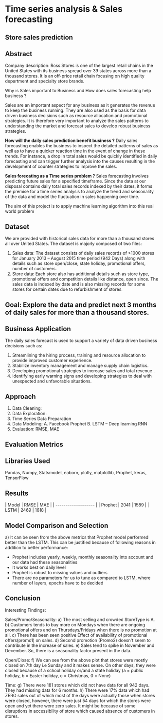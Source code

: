# Time series analysis & Sales forecasting

## Store sales prediction

## Abstract
Company description: Ross Stores is one of the largest retail chains in the United States with its business spread over 39 states across more than a thousand stores.
It is an off-price retail chain focusing on high quality department and specialty store brands.

Why is Sales important to Business and How does sales forecasting help business ?

Sales are an important aspect for any business as it generates the revenue to keep the business running. They are also used as the basis for data driven business 
decisions such as resource allocation and promotional strategies. It is therefore very important to analyze the sales patterns to understanding the market and 
forecast sales to develop robust business strategies.


**How will the daily sales prediction benefit business ?**
Daily sales forecasting enables the business to inspect the detailed patterns of sales as well as to have a quicker reaction time in the event of change in these 
trends. For instance, a drop in total sales would be quickly identified in daily forecasting and can trigger further analysis into the causes resulting in the 
development of counter strategies to improve the sales.


**Sales forecating as a Time series problem ?**
Sales forecasting involves predicting future sales for a specified timeframe. Since the data at our disposal contains daily total sales records indexed by their 
dates, it forms the premise for a time series analysis to analyze the trend and seasonality of the data and model the fluctuation in sales happening over time.

The aim of this project is to apply machine learning algorithm into this real world problem

## Dataset
We are provided with historical sales data for more than a thousand stores all over United States. The dataset is majorly composed of two files:

  1. Sales data: The dataset consists of daily sales records of >1000 stores for January 2013 – August 2015 time period (942 Days) along with details such as store 
  open/close, state holiday, promotional offers, number of customers.
  2. Store data: Each store also has additional details such as store type, promotional offers and competition details like distance, open since.
The sales data is indexed by date and is also missing records for some stores for certain dates due to refurbishment of stores.

## Goal: Explore the data and predict next 3 months of daily sales for more than a thousand stores. 

## Business Application
The daily sales forecast is used to support a variety of data driven business decisions such as:

  1. Streamlining the hiring process, training and resource allocation to provide improved customer experience.
  2. Stabilize inventory management and manage supply chain logistics.
  3. Developing promotional strategies to increase sales and total revenue .
  4. Identifying early warning signs and developing strategies to deal with unexpected and unfavorable situations.
  
## Approach
  1. Data Cleaning:
  2. Data Exploration:
  3. Time Series Data Preparation
  4. Data Modeling:
    A. Facebook Prophet
    B. LSTM – Deep learning RNN
  5. Evaluation: RMSE, MAE

## Evaluation Metrics

## Libraries Used
  Pandas, Numpy, Statsmodel, eaborn, plotly, matplotlib, Prophet, keras, TensorFlow 
  
## Results

| Model   | RMSE |  MAE |
| --------------------  |
| Prophet | 2041 | 1589 |
| LSTM    | 2469 | 1618 |

## Model Comparison and Selection
a) It can be seen from the above metrics that Prophet model performed better than the LSTM. This can be justified because of following reasons in addition to better
performance:
  - Prophet includes yearly, weekly, monthly seasonality into account and our data had these seasonalities
  - It works best on daily level 
  - Prophet is robust to missing values and outliers
  - There are no parameters for us to tune as compared to LSTM, where number of layers, epochs have to be decided
  
## Conclusion

Interesting Findings:

Sales/Promo/Seasonality: 
a) The most selling and crowded StoreType is A. 
b) Customers tends to buy more on Mondays when there are ongoing promotional offers and on Thursdays/Fridays when there is no promotion at all. 
c) There has been seen positive Effect of availability of promotional offers(promo1) on sales. 
d) Second promotion (Promo2) doesn't seem to contribute in the increase of sales.
e) Sales tend to spike in November and December. So, there is a seasonality factor present in the data.

Open/Close: 
f) We can see from the above plot that stores were mostly closed on 7th day i.e Sunday and it makes sense. On other days, they were closed because of a school 
holiday or/and a state holiday (a = public holiday, b = Easter holiday, c = Christmas, 0 = None)

Time: 
g) There were 181 stores which did not have data for all 942 days. They had missing data for 6 months. 
h) There were 17% data which had ZERO sales out of which most of the days were actually those when stores were closed, however, there were just 54 days for which 
the stores were open and yet there were zero sales. It might be because of some disruptions in accessibility of store which caused absence of customers in stores.



